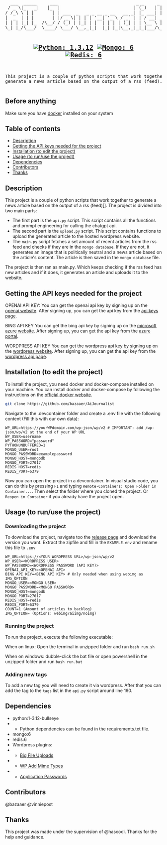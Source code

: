 <div align="center">
<pre>
  ___  _____     ___                              _ _     _   
 / _ \|_   _|   |_  |                            | (_)   | |  
/ /_\ \ | |       | | ___  _   _ _ __ _ __   __ _| |_ ___| |_ 
|  _  | | |       | |/ _ \| | | | '__| '_ \ / _` | | / __| __|
| | | |_| |_  /\__/ / (_) | |_| | |  | | | | (_| | | \__ \ |_ 
\_| |_/\___/  \____/ \___/ \__,_|_|  |_| |_|\__,_|_|_|___/\__|
                                                              
[![Python: 1.3.12](https://img.shields.io/badge/Python-3.12.bullseye-blue)](https://hub.docker.com/layers/library/python/3.12-bullseye/images/sha256-c820d5e7133d9017e324fc31988e243dca9f4e72721733c34f86b46b340aa5b7?context=explore) [![Mongo: 6](https://img.shields.io/badge/Mongo-6-green)](https://hub.docker.com/layers/library/mongo/6/images/sha256-7b3b3b3b1) [![Redis: 6](https://img.shields.io/badge/Redis-6-red)](https://hub.docker.com/layers/library/redis/6/images/sha256-7b3b3b3b1)
----
This project is a couple of python scripts that work together to generate
a news article based on the output of a rss (feed). 
</pre>
</div>

## Before anything
Make sure you have [docker](https://www.docker.com/) installed on your system

## Table of contents

- [Description](#Description)
- [Getting the API keys needed for the project](#getting-the-api-keys-needed-for-the-project)
- [Installation (to edit the project)](#installation-to-edit-the-project)
- [Usage (to run/use the project)](#usage-to-runuse-the-project)
- [Dependencies](#Dependencies)
- [Contributors](#Contributors)
- [Thanks](#Thanks)

## Description

This project is a couple of python scripts that work together to generate a news article based on the output of a rss (feed)[]. The project is divided into two main parts:

- The first part is the `api.py` script. This script contains all the functions and prompt engineering for calling the chatgpt api.
- The second part is the `upload.py` script. This script contains functions to upload the generated article to the hosted wordpress website.
- The `main.py` script fetches a set amount of recent articles from the rss feed and checks if they are in the `mongo database`. If they are not, it generates an image that is politically neutral and a news article based on the article's content. The article is then saved in the `mongo database` file.

The project is then ran as main.py. Which keeps checking if the rss feed has new articles and if it does, it generates an article and uploads it to the website.

## Getting the API keys needed for the project

OPENAI API KEY: You can get the openai api key by signing up on the [openai website](https://platform.openai.com/signup). After signing up, you can get the api key from the [api keys page](https://platform.openai.com/account/api-keys).

BING API KEY
You can get the bing api key by signing up on the [microsoft azure website](https://azure.microsoft.com/en-us/). After signing up, you can get the api key from the [azure portal](https://portal.azure.com/).

WORDPRESS API KEY
You can get the wordpress api key by signing up on the [wordpress website](https://wordpress.com/). After signing up, you can get the api key from the [wordpress api page](https://developer.wordpress.com/apps/new/).

## Installation (to edit the project)

To install the project, you need docker and docker-compose installed on your machine. You can install docker and docker-compose by following the instructions on the [official docker website](https://docs.docker.com/get-docker/).

```bash
git clone https://github.com/bazaaer/AiJournalist
```

Navigate to the .devcontainer folder and create a .env file with the following content (Fill this with our own data):

```env
WP_URL=https://yourWPdomain.com/wp-json/wp/v2 # IMPORTANT: add /wp-json/wp/v2 at the end of your WP URL
WP_USER=username
WP_PASSWORD="password"
PYTHONUNBUFFERED=1
MONGO_USER=root
MONGO_PASSWORD=examplepassword
MONGO_HOST=mongodb
MONGO_PORT=27017
REDIS_HOST=redis
REDIS_PORT=6379
```

Now you can open the project in a devcontainer. In visual studio code, you can do this by pressing `F1` and typing `Remote-Containers: Open Folder in Container...`. Then select the folder where you cloned the project. Or `Reopen in Container` if you already have the project open.

## Usage (to run/use the project)

### Downloading the project

To download the project, navigate too the [release page](https://github.com/bazaaer/AiJournalist/releases) and download the version you want.
Extract the zipfile and fill in the `EXAMPLE.env` and rename this file to `.env`

```env
WP_URL=https://<YOUR WORDPRESS URL>/wp-json/wp/v2
WP_USER=<WORDPRESS USER>
WP_PASSWORD=<WORDPRESS PASSWORD (API KEY)>
OPENAI_API_KEY=<OPENAI API>
BING_API_KEY=<BING API KEY> # Only needed when using webimg as IMG_OPTION
MONGO_USER=<MONGO USER>
MONGO_PASSWORD=<MONGO PASSWORD>
MONGO_HOST=mongodb
MONGO_PORT=27017
REDIS_HOST=redis
REDIS_PORT=6379
COUNT=1 (Amount of articles to backlog)
IMG_OPTION= (Options: webimg/aiimg/noimg)
```

### Running the project

To run the project, execute the following executable:

When on linux: 
Open the terminal in unzipped folder and run `bash run.sh`

When on windows:
dubble-click the bat file or open powershell in the unzipped folder and run `bash run.bat`

### Adding new tags

To add a new tag you will need to create it via wordpress. After that you can add the tag to the `tags` list in the `api.py` script around line 160.

## Dependencies

- python:1-3.12-bullseye 
- - Python dependencies can be found in the requirements.txt file.
- mongo:6 
- redis:6 
- Wordpress plugins:
- - [Big File Uploads ](https://infiniteuploads.com/support/?utm_source=bfu_plugin&utm_medium=plugin&utm_campaign=bfu_plugin&utm_term=support&utm_content=meta)
- - [WP Add Mime Types ](https://wordpress.org/plugins/wp-add-mime-types/)
- - [Application Passwords ](https://wordpress.org/plugins/application-passwords/)

## Contributors

@bazaaer
@vinniepost

## Thanks

This project was made under the supervision of @hascodi. Thanks for the help and guidance.
